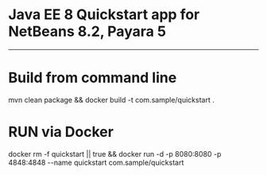 # Java EE 8 Quickstart app for NetBeans 8.2, Payara 5
-----------------------------------------------------
# Build from command line
mvn clean package && docker build -t com.sample/quickstart .

# RUN via Docker
docker rm -f quickstart || true && docker run -d -p 8080:8080 -p 4848:4848 --name quickstart com.sample/quickstart 
